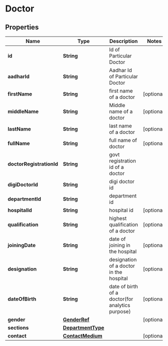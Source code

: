 
# Doctor

## Properties
Name | Type | Description | Notes
------------ | ------------- | ------------- | -------------
**id** | **String** | Id of Particular Doctor   | 
**aadharId** | **String** | Aadhar Id of Particular Doctor   | 
**firstName** | **String** | first name of a doctor  |  [optional]
**middleName** | **String** | Middle name of a doctor  |  [optional]
**lastName** | **String** | last name of a doctor  |  [optional]
**fullName** | **String** | full name of doctor  |  [optional]
**doctorRegistrationId** | **String** | govt registration id of a doctor  | 
**digiDoctorId** | **String** | digi doctor id  | 
**departmentId** | **String** | department id  | 
**hospitalId** | **String** | hospital id  |  [optional]
**qualification** | **String** | highest qualification of a doctor  |  [optional]
**joiningDate** | **String** | date of joining in the hospital  |  [optional]
**designation** | **String** | designation of a doctor in the hospital  |  [optional]
**dateOfBirth** | **String** | date of birth of a doctor(for analytics purpose)  |  [optional]
**gender** | [**GenderRef**](GenderRef.md) |  |  [optional]
**sections** | [**DepartmentType**](DepartmentType.md) |  | 
**contact** | [**ContactMedium**](ContactMedium.md) |  |  [optional]



